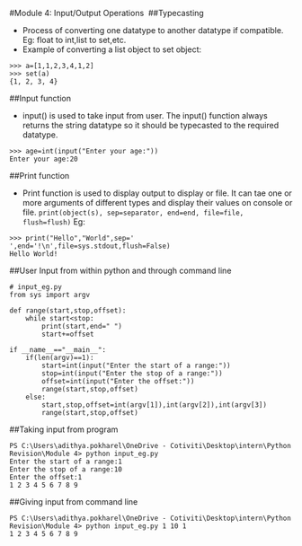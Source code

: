 #Module 4: Input/Output Operations 
##Typecasting
- Process of converting one datatype to another datatype if compatible. Eg: float to int,list to set,etc.
- Example of converting a list object to set object:
```
>>> a=[1,1,2,3,4,1,2]
>>> set(a)
{1, 2, 3, 4}
```
##Input function
- input() is used to take input from user. The input() function always returns the string datatype so it should be typecasted to the required datatype.
```
>>> age=int(input("Enter your age:"))
Enter your age:20
```
##Print function
- Print function is used to display output to display or file. It can tae one or more arguments of different types and display their values on console or file.
`print(object(s), sep=separator, end=end, file=file, flush=flush)`
Eg:
```
>>> print("Hello","World",sep=' ',end='!\n',file=sys.stdout,flush=False)
Hello World!
```

##User Input from within python and through command line
```
# input_eg.py
from sys import argv

def range(start,stop,offset):
    while start<stop:
        print(start,end=" ")
        start+=offset

if __name__=="__main__":
    if(len(argv)==1):
        start=int(input("Enter the start of a range:"))
        stop=int(input("Enter the stop of a range:"))
        offset=int(input("Enter the offset:"))
        range(start,stop,offset)
    else:
        start,stop,offset=int(argv[1]),int(argv[2]),int(argv[3])
        range(start,stop,offset)
```
##Taking input from program
```
PS C:\Users\adithya.pokharel\OneDrive - Cotiviti\Desktop\intern\Python Revision\Module 4> python input_eg.py
Enter the start of a range:1 
Enter the stop of a range:10
Enter the offset:1
1 2 3 4 5 6 7 8 9 
```
##Giving input from command line
```
PS C:\Users\adithya.pokharel\OneDrive - Cotiviti\Desktop\intern\Python Revision\Module 4> python input_eg.py 1 10 1
1 2 3 4 5 6 7 8 9 
```